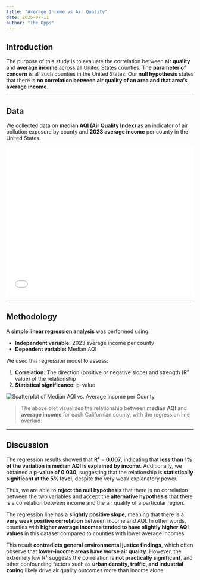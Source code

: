 ```yaml
---
title: "Average Income vs Air Quality"
date: 2025-07-11
author: "The Opps"
---
```


## Introduction

The purpose of this study is to evaluate the correlation between **air quality** and **average income** across all United States counties. The **parameter of concern** is all such counties in the United States. Our **null hypothesis** states that there is **no correlation between air quality of an area and that area’s average income**.

---

## Data

We collected data on **median AQI (Air Quality Index)** as an indicator of air pollution exposure by county and **2023 average income** per county in the United States.

<iframe src="/plotly/figure.html" width="100%" height="400px" style="border:none;"></iframe>

---

## Methodology

A **simple linear regression analysis** was performed using:

- **Independent variable:** 2023 average income per county  
- **Dependent variable:** Median AQI

We used this regression model to assess:

1. **Correlation:** The direction (positive or negative slope) and strength (R² value) of the relationship  
2. **Statistical significance:** p-value 

![Scatterplot of Median AQI vs. Average Income per County](/aqi_income_regression.png)

>The above plot visualizes the relationship between **median AQI** and **average income** for each Californian county, with the regression line overlaid.
---

## Discussion

The regression results showed that **R² = 0.007**, indicating that **less than 1% of the variation in median AQI is explained by income**. Additionally, we obtained a **p-value of 0.030**, suggesting that the relationship is **statistically significant at the 5% level**, despite the very weak explanatory power.

Thus, we are able to **reject the null hypothesis** that there is no correlation between the two variables and accept the **alternative hypothesis** that there is a correlation between income and the air quality of a particular region.

The regression line has a **slightly positive slope**, meaning that there is a **very weak positive correlation** between income and AQI. In other words, counties with **higher average incomes tended to have slightly higher AQI values** in this dataset compared to counties with lower average incomes.

This result **contradicts general environmental justice findings**, which often observe that **lower-income areas have worse air quality**. However, the extremely low R² suggests the correlation is **not practically significant**, and other confounding factors such as **urban density, traffic, and industrial zoning** likely drive air quality outcomes more than income alone.
